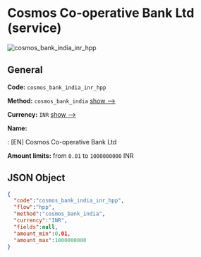 
# Cosmos Co-operative Bank Ltd (service) 
![cosmos_bank_india_inr_hpp](https://static.openfintech.io/payment_methods/cosmos_bank_india_inr_hpp/logo.svg?w=400&c=v0.59.26#w200)  

## General 
 
**Code:** `cosmos_bank_india_inr_hpp` 
 
**Method:** `cosmos_bank_india` 
 [show -->](/payment-methods/cosmos_bank_india/) 
 
**Currency:** `INR` [show -->](/currencies/INR/) 
 
**Name:** 
 
:	[EN] Cosmos Co-operative Bank Ltd 
 
**Amount limits:** from `0.01` to `1000000000` INR 

## JSON Object 

```json
{
  "code":"cosmos_bank_india_inr_hpp",
  "flow":"hpp",
  "method":"cosmos_bank_india",
  "currency":"INR",
  "fields":null,
  "amount_min":0.01,
  "amount_max":1000000000
}
```  
